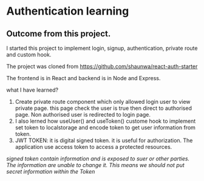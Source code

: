 # Authentication learning

## Outcome from this project.
I started this project to implement login, signup, authentication, private route and custom hook. 

The project was cloned from https://github.com/shaunwa/react-auth-starter 

The frontend is in React and backend is in Node and Express.

what I have learned?
1. Create private route component which only allowed login user to view private page. this page check the user is true then direct to authorised page. Non authorised user is redirected to login page.
2. I also lerned how useUser() and useToken() custome hook to implement set token to localstorage and encode token to get user information from token.
3. JWT TOKEN: it is digital signed token. it is useful for authorization. The application use access token to access a protected resources.

*signed token contain information and is exposed to suer or other parties. The information are unable to change it. This means we should not put secret information within the Token*